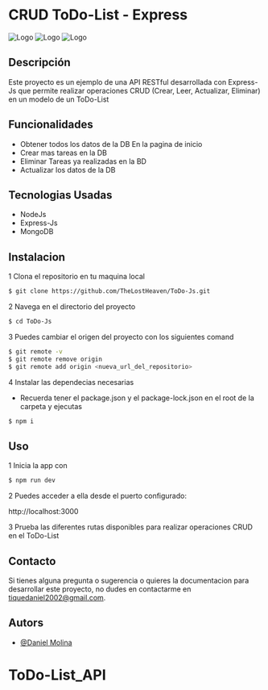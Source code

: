 
# CRUD ToDo-List - Express

![Logo](https://upload.wikimedia.org/wikipedia/commons/6/64/Expressjs.png)
![Logo](https://upload.wikimedia.org/wikipedia/commons/9/93/MongoDB_Logo.svg)
![Logo](https://upload.wikimedia.org/wikipedia/commons/d/d9/Node.js_logo.svg)


## Descripción

Este proyecto es un ejemplo de una API RESTful desarrollada con Express-Js que permite realizar operaciones CRUD (Crear, Leer, Actualizar, Eliminar) en un modelo de un ToDo-List

## Funcionalidades

- Obtener todos los datos de la DB En la pagina de inicio
- Crear mas tareas en la DB 
- Eliminar Tareas ya realizadas en la BD
- Actualizar los datos de la DB

## Tecnologias Usadas
- NodeJs
- Express-Js
- MongoDB

## Instalacion

1 Clona el repositorio en tu maquina local
```bash
$ git clone https://github.com/TheLostHeaven/ToDo-Js.git
```

2 Navega en el directorio del proyecto 
```bash
$ cd ToDo-Js
```

3 Puedes cambiar el origen del proyecto con los siguientes comand

```bash
$ git remote -v
$ git remote remove origin
$ git remote add origin <nueva_url_del_repositorio>
```

4 Instalar las dependecias necesarias
- Recuerda tener el package.json y el package-lock.json en el root de la carpeta y ejecutas

```bash
$ npm i
```

## Uso

1 Inicia la app con 
```bash
$ npm run dev
```

2 Puedes acceder a ella desde el puerto configurado:

http://localhost:3000

3 Prueba las diferentes rutas disponibles para realizar operaciones CRUD en el ToDo-List

## Contacto

Si tienes alguna pregunta o sugerencia o quieres la documentacion para desarrollar este proyecto, no dudes en contactarme en [tiquedaniel2002@gmail.com](tiquedaniel2002@gmail.com).


## Autors

- [@Daniel Molina](https://github.com/TheLostHeaven)
# ToDo-List_API
